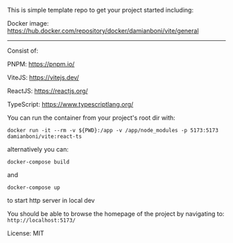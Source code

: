This is simple template repo to get your project started including:

Docker image: https://hub.docker.com/repository/docker/damianboni/vite/general

---

Consist of:

PNPM: https://pnpm.io/

ViteJS: https://vitejs.dev/

ReactJS: https://reactjs.org/

TypeScript: https://www.typescriptlang.org/


You can run the container from your project's root dir with:

`docker run -it --rm -v ${PWD}:/app -v /app/node_modules -p 5173:5173 damianboni/vite:react-ts`

alternatively you can:

`docker-compose build`

and

`docker-compose up`

to start http server in local dev

You should be able to browse the homepage of the project by navigating to: `http://localhost:5173/`

License: MIT
